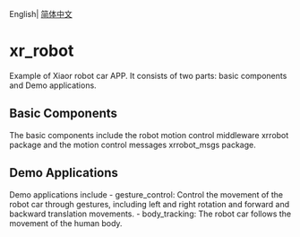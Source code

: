 English| [简体中文](./README_cn.md)


# xr_robot

Example of Xiaor robot car APP. It consists of two parts: basic components and Demo applications.

## Basic Components
The basic components include the robot motion control middleware xrrobot package and the motion control messages xrrobot_msgs package.

## Demo Applications
Demo applications include
\- gesture_control: Control the movement of the robot car through gestures, including left and right rotation and forward and backward translation movements.
\- body_tracking: The robot car follows the movement of the human body.